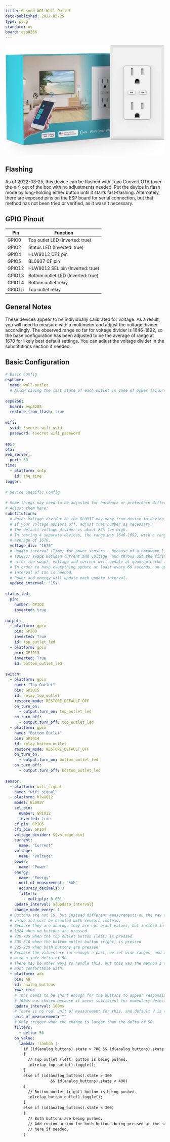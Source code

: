 ```yaml
---
title: Gosund WO1 Wall Outlet
date-published: 2022-03-25
type: plug
standard: us
board: esp8266
---
```


![Product Image](Gosund-WO1.jpg "Product Image")

## Flashing

As of 2022-03-25, this device can be flashed with Tuya Convert OTA (over-the-air) out of the box with no adjustments needed.  Put the device in flash mode by long-holding either button until it starts fast-flashing.  Alternately, there are exposed pins on the ESP board for serial connection, but that method has not been tried or verified, as it wasn't necessary.

## GPIO Pinout

| Pin    | Function                               |
| ------ | -------------------------------------- |
| GPIO0  | Top outlet LED (Inverted: true)        |
| GPIO2  | Status LED (Inverted: true)            |
| GPIO4  | HLW8012 CF1 pin                        |
| GPIO5  | BL0937 CF pin                          |
| GPIO12 | HLW8012 SEL pin (Inverted: true)       |
| GPIO13 | Bottom outlet LED (Inverted: true)     |
| GPIO14 | Bottom outlet relay                    |
| GPIO15 | Top outlet relay                       |

## General Notes

These devices appear to be individually calibrated for voltage.  As a result, you will need to measure with a multimeter and adjust the voltage divider accordingly.  The observed range so far for voltage divider is 1646-1692, so the base configuration has been adjusted to be the average of range at 1670 for likely best default settings.  You can adjust the voltage divider in the substitutions section if needed.

## Basic Configuration

```yaml
# Basic Config
esphome:
  name: wall-outlet
  # Allow saving the last state of each outlet in case of power failure

esp8266:
  board: esp8285
  restore_from_flash: true

wifi:
  ssid: !secret wifi_ssid
  password: !secret wifi_password

api:
ota:
web_server:
  port: 80
time:
  - platform: sntp
    id: the_time
logger:

# Device Specific Config

# Some things may need to be adjusted for hardware or preference differences.
# Adjust them here:
substitutions:
  # Note: Voltage divider on the BL0937 may vary from device to device.
  # If your voltage appears off, adjust that number as necessary.
  # The default voltage divider is about 25% too high.
  # In testing 4 separate devices, the range was 1646-1692, with a range
  # average of 1670.
  voltage_div: "1670"
  # Update interval (Time) for power sensors.  Because of a hardware limitation
  # (BL0937 swaps between current and voltage, and throws out the first value
  # after the swap), voltage and current will update at quadruple the interval.
  # In order to have everything update at least every 60 seconds, an update
  # interval of 15s is needed.
  # Power and energy will update each update_interval.
  update_interval: "15s"

status_led:
  pin:
    number: GPIO2
    inverted: true

output:
  - platform: gpio
    pin: GPIO0
    inverted: True
    id: top_outlet_led
  - platform: gpio
    pin: GPIO13
    inverted: True
    id: bottom_outlet_led

switch:
  - platform: gpio
    name: "Top Outlet"
    pin: GPIO15
    id: relay_top_outlet
    restore_mode: RESTORE_DEFAULT_OFF
    on_turn_on:
      - output.turn_on: top_outlet_led
    on_turn_off:
      - output.turn_off: top_outlet_led
  - platform: gpio
    name: "Bottom Outlet"
    pin: GPIO14
    id: relay_bottom_outlet
    restore_mode: RESTORE_DEFAULT_OFF
    on_turn_on:
      - output.turn_on: bottom_outlet_led
    on_turn_off:
      - output.turn_off: bottom_outlet_led

sensor:
  - platform: wifi_signal
    name: "wifi_signal"
  - platform: hlw8012
    model: BL0937
    sel_pin:
      number: GPIO12
      inverted: true
    cf_pin: GPIO5
    cf1_pin: GPIO4
    voltage_divider: ${voltage_div}
    current:
      name: "Current"
    voltage:
      name: "Voltage"
    power:
      name: "Power"
    energy:
      name: "Energy"
      unit_of_measurement: "kWh"
      accuracy_decimals: 3
      filters:
        - multiply: 0.001
    update_interval: ${update_interval}
    change_mode_every: 1
  # Buttons are not IO, but instead different measurements on the raw analog A0
  # value and must be handled with sensors instead.
  # Because they are analog, they are not exact values, but instead in ranges.
  # 1024 when no buttons are pressed
  # 730-735 when the top outlet button (left) is pressed
  # 305-310 when the bottom outlet button (right) is pressed
  # 225-230 when both buttons are pressed
  # Because the values are far enough a part, we set wide ranges, and a filter
  # with a safe delta of 50
  # There may be other ways to handle this, but this was the method I was
  # most comfortable with.
  - platform: adc
    pin: A0
    id: analog_buttons
    raw: true
    # This needs to be short enough for the buttons to appear responsive.
    # 100ms was chosen because it seems sufficient for momentary detection.
    update_interval: 100ms
    # There is no real unit of measurement for this, and default V is confusing.
    unit_of_measurement: ""
    # Only trigger when the change is larger than the delta of 50.
    filters:
      - delta: 50
    on_value:
      lambda: !lambda |-
        if (id(analog_buttons).state > 700 && id(analog_buttons).state < 800)
        {
          // Top outlet (left) button is being pushed.
          id(relay_top_outlet).toggle();
        }
        else if (id(analog_buttons).state > 300
                    && id(analog_buttons).state < 400)
        {
          // Bottom outlet (right) button is being pushed.
          id(relay_bottom_outlet).toggle();
        }
        else if (id(analog_buttons).state < 300)
        {
          // Both buttons are being pushed.
          // Add custom action for both buttons being pressed at the same time
          // here if needed.
        }
```
